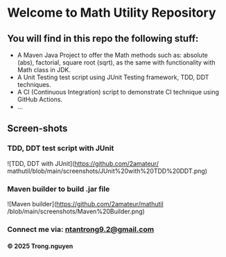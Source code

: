 # Welcome to Math Utility Repository

## You will find in this repo the following stuff:

* A Maven Java Project to offer the Math methods such
as: absolute (abs), factorial, square root (sqrt),
as the same with functionality with Math class in
JDK.
* A Unit Testing test script using JUnit Testing 
framework, TDD, DDT techniques.
* A CI (Continuous Integration) script to demonstrate
CI technique using GitHub Actions.
* ...

## Screen-shots

### TDD, DDT test script with JUnit
![TDD, DDT with JUnit](https://github.com/2amateur/
mathutil/blob/main/screenshots/JUnit%20with%20TDD%20DDT.png)

### Maven builder to build .jar file
![Maven builder](https://github.com/2amateur/mathutil
/blob/main/screenshots/Maven%20Builder.png)

### Connect me via: ntantrong9.2@gmail.com


#### &#169; 2025 Trong.nguyen